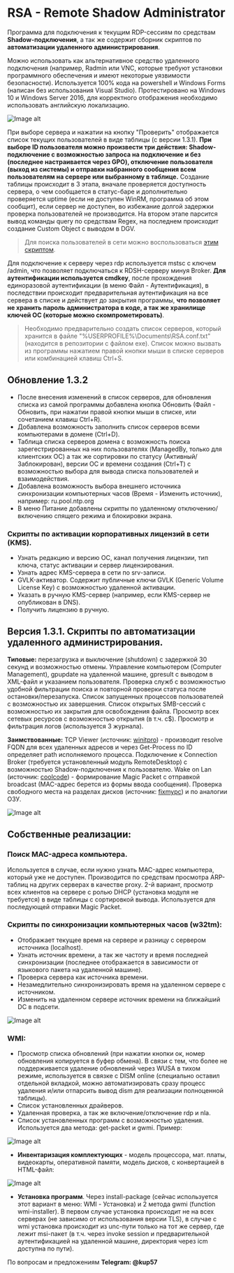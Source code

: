 # RSA - Remote Shadow Administrator

Программа для подключения к текущим RDP-сессиям по средствам **Shadow-подключения**, а так же содержит сборник скриптов по **автоматизации удаленного администрирования**.

Можно использовать как альтернативное средство удаленного подключения (например, Radmin или VNC, которые требуют установки программного обеспечения и имеют некоторые уязвимости безопасности). Используется 100% кода на powershell и Windows Forms (написан без использования Visual Studio). Протестировано на Windows 10 и Windows Server 2016, для корректного отображения необходимо использовать английскую локализацию.

![Image alt](https://github.com/Lifailon/Remote-Shadow-Administrator/blob/rsa/Users.jpg)

При выборе сервера и нажатии на кнопку "Проверить" отображается список текущих пользователей в виде таблицы (с версии 1.3.1). **При выборе ID пользователя можно произвести три действия: Shadow-подключение с возможностью запроса на подключение и без (последнее настраивается через GPO), отключение пользователя (выход из системы) и отправки набранного сообщения всем пользователям на сервере или выбранному в таблице.** Создание таблицы происходит в 3 этапа, вначале проверяется доступность сервера, о чем сообщается в статус-баре и дополнительно проверяется uptime (если не доступен WinRM, программа об этом сообщит), если сервер не доступен, во избежание долгой задержки проверка пользователей не производится. На втором этапе парсится вывод команды query по средствам Regex, на последнем происходит создание Custom Object с выводом в DGV.

> Для поиска пользователей в сети можно воспользоваться [этим скриптом](https://github.com/Lifailon/Find-Users).

Для подключение к серверу через rdp используется mstsc с ключем /admin, что позволяет подключаться к RDSH-серверу минуя Broker. **Для аутентификации используется cmdkey**, после прохождения единоразовой аутентификации (в меню Файл - Аутентификация), в последствии происходит предварительная аутентификация на все сервера в списке и действует до закрытия программы, **что позволяет не хранить пароль администратора в коде, а так же хранилище ключей ОС (которые можно скомпрометировать)**. 

> Необходимо предварительно создать список серверов, который хранится в файле "%USERPROFILE%\Documents\RSA.conf.txt" (находится в репозитории с файлом exe). Список можно вызвать из программы нажатием правой кнопки мыши в списке серверов или комбинацией клавиш Ctrl+S.

## Обновление 1.3.2
* После внесения изменений в список серверов, для обновления списка из самой программы добавлена кнопка Обновить (Файл - Обновить, при нажатии правой кнопки мыши в списке, или сочетанием клавиш Ctrl+R).
* Добавлена возможность заполнить список серверов всеми компьютерами в домене (Ctrl+D).
* Таблица списка серверов домена с возможность поиска зарегестрированных на них пользователях (ManagedBy, только для клиентских ОС) а так же сортировки по статусу (Активный/Заблокирован), версии ОС и времени создания (Ctrl+T) с возможностью выбора для вывода списка пользователей и взаимодействия.
* Добавлена возможность выбора внешнего источника синхронизации компьютерных часов (Время - Изменить источник), например: ru.pool.ntp.org
* В меню Питание добавлены скрипты по удаленному отключению/включению спящего режима и блокировки экрана.
### Скрипты по активации корпоративных лицензий в сети (KMS).
* Узнать редакцию и версию ОС, канал получения лицензии, тип ключа, статус активации и сервер лицензирования.
* Узнать адрес KMS-сервера в сети по srv-записи.
* GVLK-активатор. Содержит публичные ключи GVLK (Generic Volume License Key) с возможностью удаленной активации.
* Указать в ручную KMS-сервер (например, если KMS-сервер не опубликован в DNS).
* Получить лицензию в ручную.

## Версия 1.3.1. Скрипты по автоматизации удаленного администрирования.
**Типовые:** перезагрузка и выключение (shutdown) с задержкой 30 секунд и возможностью отмены. Управление компьютером (Computer Management), gpupdate на удаленной машине, gpresult с выводом в XML-файл и указанием пользователя. Проверка служб с возможностью удобной фильтрации поиска и повторной проверки статуса после остановки/перезапуска. Список запущенных процессов пользователей с возможностью их завершения. Список открытых SMB-сессий с возможностью их закрытия для освобождения файла. Просмотр всех сетевых ресурсов с возможностью открытия (в т.ч. c$). Просмотр и фильтрация логов (используется 3 журнала).

**Заимствованные:** TCP Viewer (источник: [winitpro](https://winitpro.ru/index.php/2021/01/25/get-nettcpconnection-powershell-nestat)) - производит resolve FQDN для всех удаленных адресов и через Get-Process по ID определяет path исполняемого процесса. Подключение к Connection Broker (требуется установленный модуль RemoteDesktop) с возможностью Shadow-подключения к пользователю. Wake on Lan (источник: [coolcode](https://coolcode.ru/wake-on-lan-and-powershell)) - формирование Magic Packet c отправкой broadcast (MAC-адрес берется из формы ввода сообщения). Проверка свободного места на разделах дисков (источник: [fixmypc](https://fixmypc.ru/post/kak-uznat-v-powershell-svobodnoe-mesto-na-diske)) и по аналогии ОЗУ.

![Image alt](https://github.com/Lifailon/Remote-Shadow-Administrator/blob/rsa/Disk.jpg)

## **Собственные реализации:**

### **Поиск MAC-адреса компьютера**.
Используется в случае, если нужно узнать MAC-адрес компьютера, который уже не доступен. Производится по средствам просмотра ARP-таблиц на других серверах в качестве proxy. 2-й вариант, просмотр всех клиентов на сервере с ролью DHCP (установка модуля не требуется) в виде таблицы с сортировкой вывода. Используется для последующей отправки Magic Packet.

### **Скрипты по синхронизации компьютерных часов (w32tm):**
* Отображает текущее время на сервере и разницу с сервером источника (localhost). 
* Узнать источник времени, а так же частоту и время последней синхронизации (последнее отображается в зависимости от языкового пакета на удаленной машине). 
* Проверка сервера как источника времени. 
* Незамедлительно синхронизировать время на удаленном сервере с источником. 
* Изменить на удаленном сервере источник времени на ближайший DC в подсети.

![Image alt](https://github.com/Lifailon/Remote-Shadow-Administrator/blob/rsa/Times.jpg)

### **WMI:** 
* Просмотр списка обновлений (при нажатии кнопки ок, номер обновления копируется в буфер обмена). В связи с тем, что более не поддерживается удаление обновлений через WUSA в тихом режиме, используется в связке с DISM online (специально оставил отдельной вкладкой, можно автоматизировать сразу процесс удаления и/или отпарсить вывод dism для реализации полноценной таблицы).
* Список установленных драйверов.
* Удаленная проверка, а так же включение/отключение rdp и nla. 
* Список установленных программ с возможностью удаления. Используется два метода: get-packet и gwmi. Пример:

![Image alt](https://github.com/Lifailon/Remote-Shadow-Administrator/blob/rsa/Programs.jpg)

* **Инвентаризация комплектующих** - модель процессора, мат. платы, видеокарты, оперативной памяти, модель дисков, с конвертацией в HTML-файл:

![Image alt](https://github.com/Lifailon/Remote-Shadow-Administrator/blob/rsa/Report.jpg)

* **Установка программ**. Через install-package (сейчас используется этот вариант в меню: WMI - Установка) и 2 метода gwmi (function wmi-installer). В первом случае установка происходит не на всех серверах (не зависимо от использования версии TLS), в случае с wmi установка происходит из unc-пути только на тот же сервер, где лежит msi-пакет (в т.ч. через invoke session и предварительной аутентификацией на удаленной машине, директория через icm доступна по пути).

По вопросам и предложениям **Telegram: @kup57**
